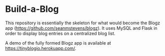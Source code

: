 # Build-a-Blog

This repository is essentially the skeleton for what would become the Blogz app (https://github.com/seanmstevens/blogz). It uses 
MySQL and Flask in order to display blog entries on a centralized blog list. 

A demo of the fully formed Blogz app is available at https://tinyblogio.herokuapp.com/.
